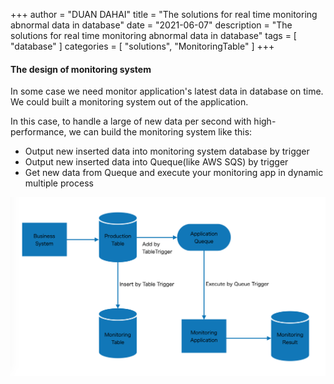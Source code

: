 +++
author = "DUAN DAHAI"
title = "The solutions for real time monitoring abnormal data in database"
date = "2021-06-07"
description = "The solutions for real time monitoring abnormal data in database"
tags = [
    "database"
]
categories = [
    "solutions",
    "MonitoringTable"
]
+++

#### The design of monitoring system

In some case we need monitor application's latest data in database on time.
We could built a monitoring system out of the application.

In this case, to handle a large of new data per second with high-performance,
we can build the monitoring system like this:

- Output new inserted data into monitoring system database by trigger 
- Output new inserted data into Queque(like AWS SQS) by trigger 
- Get new data from Queque and execute your monitoring app in dynamic multiple process 

![design](/media/en/20210607-real-time-monitoring-db-1.png)

